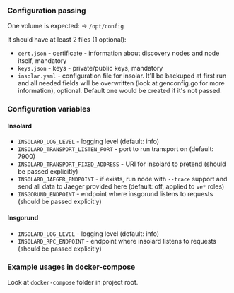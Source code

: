 ### Configuration passing

One volume is expected: -> `/opt/config`

It should have at least 2 files (1 optional):
* `cert.json` - certificate - information about discovery nodes and node itself,
   mandatory
* `keys.json` - keys - private/public keys, mandatory
* `insolar.yaml` - configuration file for insolar. It'll be backuped at first
  run and all needed fields will be overwritten (look at genconfig.go for more
  information), optional. Default one would be created if it's not passed.

### Configuration variables

#### Insolard

* `INSOLARD_LOG_LEVEL` - logging level (default: info)
* `INSOLARD_TRANSPORT_LISTEN_PORT` - port to run transport on (default: 7900)
* `INSOLARD_TRANSPORT_FIXED_ADDRESS` - URI for insolard to pretend (should be passed
   explicitly)
* `INSOLARD_JAEGER_ENDPOINT` - if exists, run node with `--trace` support and
  send all data to Jaeger provided here (default: off, applied to `ve*` roles)
* `INSGORUND_ENDPOINT` - endpoint where insgorund listens to requests (should be
   passed explicitly)

#### Insgorund

* `INSOLARD_LOG_LEVEL` - logging level (default: info)
* `INSOLARD_RPC_ENDPOINT` - endpoint where insolard listens to requests (should
   be passed explicitly)

### Example usages in docker-compose

Look at `docker-compose` folder in project root.

